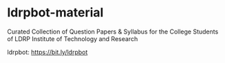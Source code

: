 # ldrpbot-material
Curated Collection of Question Papers & Syllabus for the College Students of LDRP Institute of Technology and Research

ldrpbot: 
https://bit.ly/ldrpbot

